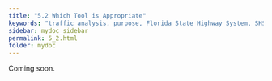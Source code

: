 ```yaml
---
title: "5.2	Which Tool is Appropriate"
keywords: "traffic analysis, purpose, Florida State Highway System, SHS"
sidebar: mydoc_sidebar
permalink: 5_2.html
folder: mydoc
---
```


<p>
  Coming soon.
</p>
